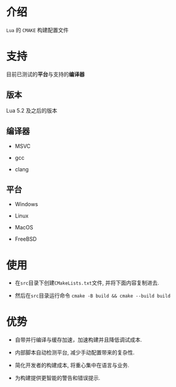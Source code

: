 # 介绍

  `Lua` 的 `CMAKE` 构建配置文件

# 支持

  目前已测试的**平台**与支持的**编译器**

## 版本

 Lua 5.2 及之后的版本

## 编译器

  * MSVC

  * gcc

  * clang

## 平台

  * Windows

  * Linux

  * MacOS

  * FreeBSD

# 使用

  * 在`src`目录下创建`CMakeLists.txt`文件, 并将下面内容复制进去.

  * 然后在`src`目录运行命令 `cmake -B build && cmake --build build`

# 优势

  * 自带并行编译与缓存加速，加速构建并且降低调试成本.

  * 内部脚本自动检测平台, 减少手动配置带来的复杂性.

  * 简化开发者的构建成本, 将重心集中在语言与业务.

  * 为构建提供更智能的警告和错误提示.
